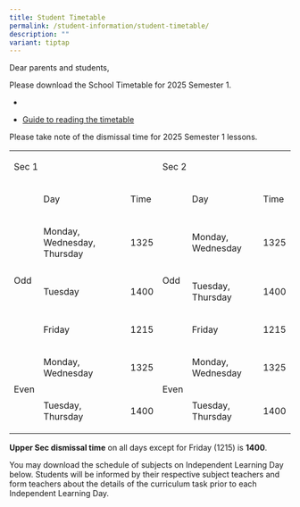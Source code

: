 ```yaml
---
title: Student Timetable
permalink: /student-information/student-timetable/
description: ""
variant: tiptap
---
```

<p>Dear parents and students,</p>
<p>Please download the School Timetable for 2025 Semester 1.</p>
<ul data-tight="true" class="tight">
<li>
<p></p>
</li>
<li>
<p><a href="/files/Timetable Matters/Guide_to_reading_the_timetable.pdf" rel="noopener noreferrer nofollow" target="_blank">Guide to reading the timetable</a>
</p>
<p></p>
</li>
</ul>
<p>Please take note of the dismissal time for 2025 Semester 1 lessons.</p>
<table style="minWidth: 150px">
<colgroup>
<col>
<col>
<col>
<col>
<col>
<col>
</colgroup>
<tbody>
<tr>
<td rowspan="1" colspan="3">
<p>Sec 1</p>
</td>
<td rowspan="1" colspan="3">
<p>Sec 2</p>
</td>
</tr>
<tr>
<td rowspan="1" colspan="1">
<p>&nbsp;</p>
</td>
<td rowspan="1" colspan="1">
<p>Day</p>
</td>
<td rowspan="1" colspan="1">
<p>Time</p>
</td>
<td rowspan="1" colspan="1">
<p>&nbsp;</p>
</td>
<td rowspan="1" colspan="1">
<p>Day</p>
</td>
<td rowspan="1" colspan="1">
<p>Time</p>
</td>
</tr>
<tr>
<td rowspan="3" colspan="1">
<p>Odd</p>
</td>
<td rowspan="1" colspan="1">
<p>Monday, Wednesday, Thursday</p>
</td>
<td rowspan="1" colspan="1">
<p>1325</p>
</td>
<td rowspan="3" colspan="1">
<p>Odd</p>
</td>
<td rowspan="1" colspan="1">
<p>Monday, Wednesday</p>
</td>
<td rowspan="1" colspan="1">
<p>1325</p>
</td>
</tr>
<tr>
<td rowspan="1" colspan="1">
<p>Tuesday</p>
</td>
<td rowspan="1" colspan="1">
<p>1400</p>
</td>
<td rowspan="1" colspan="1">
<p>Tuesday, Thursday</p>
</td>
<td rowspan="1" colspan="1">
<p>1400</p>
</td>
</tr>
<tr>
<td rowspan="1" colspan="1">
<p>Friday</p>
</td>
<td rowspan="1" colspan="1">
<p>1215</p>
</td>
<td rowspan="1" colspan="1">
<p>Friday</p>
</td>
<td rowspan="1" colspan="1">
<p>1215</p>
</td>
</tr>
<tr>
<td rowspan="2" colspan="1">
<p>Even</p>
</td>
<td rowspan="1" colspan="1">
<p>Monday, Wednesday</p>
</td>
<td rowspan="1" colspan="1">
<p>1325</p>
</td>
<td rowspan="2" colspan="1">
<p>Even</p>
</td>
<td rowspan="1" colspan="1">
<p>Monday, Wednesday</p>
</td>
<td rowspan="1" colspan="1">
<p>1325</p>
</td>
</tr>
<tr>
<td rowspan="1" colspan="1">
<p>Tuesday, Thursday</p>
</td>
<td rowspan="1" colspan="1">
<p>1400</p>
</td>
<td rowspan="1" colspan="1">
<p>Tuesday, Thursday</p>
</td>
<td rowspan="1" colspan="1">
<p>1400</p>
</td>
</tr>
</tbody>
</table>
<p></p>
<p><strong>Upper Sec dismissal time</strong> on all days except for Friday
(1215) is <strong>1400</strong>.</p>
<p>You may download the schedule of subjects on Independent Learning Day
below. Students will be informed by their respective subject teachers and
form teachers about the details of the curriculum task prior to each Independent
Learning Day.</p>
<p></p>
<p></p>
<h4></h4>
<p></p>